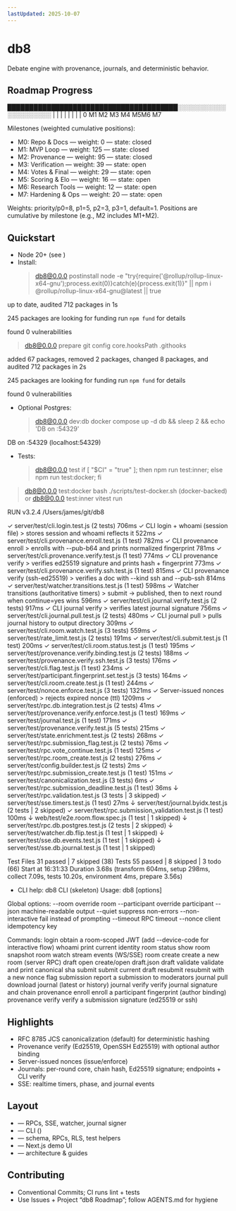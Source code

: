 ```yaml
---
lastUpdated: 2025-10-07
---
```


# db8

Debate engine with provenance, journals, and deterministic behavior.

## Roadmap Progress

███████████████████████████████████████░░░░░░░░░░░░░░░░░░░░░
| | | | | | | |
0 M1 M2 M3 M4 M5M6 M7

Milestones (weighted cumulative positions):

- M0: Repo & Docs — weight: 0 — state: closed
- M1: MVP Loop — weight: 125 — state: closed
- M2: Provenance — weight: 95 — state: closed
- M3: Verification — weight: 39 — state: open
- M4: Votes & Final — weight: 29 — state: open
- M5: Scoring & Elo — weight: 16 — state: open
- M6: Research Tools — weight: 12 — state: open
- M7: Hardening & Ops — weight: 20 — state: open

Weights: priority/p0=8, p1=5, p2=3, p3=1, default=1. Positions are cumulative by milestone (e.g., M2 includes M1+M2).

## Quickstart

- Node 20+ (see )
- Install:
  > db8@0.0.0 postinstall
  > node -e "try{require('@rollup/rollup-linux-x64-gnu');process.exit(0)}catch(e){process.exit(1)}" || npm i @rollup/rollup-linux-x64-gnu@latest || true

up to date, audited 712 packages in 1s

245 packages are looking for funding
run `npm fund` for details

found 0 vulnerabilities

> db8@0.0.0 prepare
> git config core.hooksPath .githooks

added 67 packages, removed 2 packages, changed 8 packages, and audited 712 packages in 2s

245 packages are looking for funding
run `npm fund` for details

found 0 vulnerabilities

- Optional Postgres:
  > db8@0.0.0 dev:db
  > docker compose up -d db && sleep 2 && echo 'DB on :54329'

DB on :54329 (localhost:54329)

- Tests:
  > db8@0.0.0 test
  > if [ "$CI" = "true" ]; then npm run test:inner; else npm run test:docker; fi

> db8@0.0.0 test:docker
> bash ./scripts/test-docker.sh (docker-backed) or
> db8@0.0.0 test:inner
> vitest run

RUN v3.2.4 /Users/james/git/db8

✓ server/test/cli.login.test.js (2 tests) 706ms
✓ CLI login + whoami (session file) > stores session and whoami reflects it 522ms
✓ server/test/cli.provenance.enroll.test.js (1 test) 782ms
✓ CLI provenance enroll > enrolls with --pub-b64 and prints normalized fingerprint 781ms
✓ server/test/cli.provenance.verify.test.js (1 test) 774ms
✓ CLI provenance verify > verifies ed25519 signature and prints hash + fingerprint 773ms
✓ server/test/cli.provenance.verify.ssh.test.js (1 test) 815ms
✓ CLI provenance verify (ssh-ed25519) > verifies a doc with --kind ssh and --pub-ssh 814ms
✓ server/test/watcher.transitions.test.js (1 test) 598ms
✓ Watcher transitions (authoritative timers) > submit -> published, then to next round when continue=yes wins 596ms
✓ server/test/cli.journal.verify.test.js (2 tests) 917ms
✓ CLI journal verify > verifies latest journal signature 756ms
✓ server/test/cli.journal.pull.test.js (2 tests) 480ms
✓ CLI journal pull > pulls journal history to output directory 309ms
✓ server/test/cli.room.watch.test.js (3 tests) 559ms
✓ server/test/rate_limit.test.js (2 tests) 191ms
✓ server/test/cli.submit.test.js (1 test) 200ms
✓ server/test/cli.room.status.test.js (1 test) 195ms
✓ server/test/provenance.verify.binding.test.js (2 tests) 188ms
✓ server/test/provenance.verify.ssh.test.js (3 tests) 176ms
✓ server/test/cli.flag.test.js (1 test) 234ms
✓ server/test/participant.fingerprint.set.test.js (3 tests) 164ms
✓ server/test/cli.room.create.test.js (1 test) 244ms
✓ server/test/nonce.enforce.test.js (3 tests) 1321ms
✓ Server-issued nonces (enforced) > rejects expired nonce (ttl) 1209ms
✓ server/test/rpc.db.integration.test.js (2 tests) 41ms
✓ server/test/provenance.verify.enforce.test.js (1 test) 169ms
✓ server/test/journal.test.js (1 test) 171ms
✓ server/test/provenance.verify.test.js (5 tests) 215ms
✓ server/test/state.enrichment.test.js (2 tests) 268ms
✓ server/test/rpc.submission_flag.test.js (2 tests) 76ms
✓ server/test/rpc.vote_continue.test.js (1 test) 125ms
✓ server/test/rpc.room_create.test.js (2 tests) 276ms
✓ server/test/config.builder.test.js (2 tests) 2ms
✓ server/test/rpc.submission_create.test.js (1 test) 151ms
✓ server/test/canonicalization.test.js (3 tests) 6ms
✓ server/test/rpc.submission_deadline.test.js (1 test) 36ms
↓ server/test/rpc.validation.test.js (3 tests | 3 skipped)
✓ server/test/sse.timers.test.js (1 test) 27ms
↓ server/test/journal.byidx.test.js (2 tests | 2 skipped)
✓ server/test/rpc.submission_validation.test.js (1 test) 100ms
↓ web/test/e2e.room.flow.spec.js (1 test | 1 skipped)
↓ server/test/rpc.db.postgres.test.js (2 tests | 2 skipped)
↓ server/test/watcher.db.flip.test.js (1 test | 1 skipped)
↓ server/test/sse.db.events.test.js (1 test | 1 skipped)
↓ server/test/sse.db.journal.test.js (1 test | 1 skipped)

Test Files 31 passed | 7 skipped (38)
Tests 55 passed | 8 skipped | 3 todo (66)
Start at 16:31:33
Duration 3.68s (transform 604ms, setup 298ms, collect 7.09s, tests 10.20s, environment 4ms, prepare 3.56s)

- CLI help: db8 CLI (skeleton)
  Usage: db8 <command> [options]

Global options:
--room <uuid> override room
--participant <uuid> override participant
--json machine-readable output
--quiet suppress non-errors
--non-interactive fail instead of prompting
--timeout <ms> RPC timeout
--nonce <id> client idempotency key

Commands:
login obtain a room-scoped JWT (add --device-code for interactive flow)
whoami print current identity
room status show room snapshot
room watch stream events (WS/SSE)
room create create a new room (server RPC)
draft open create/open draft.json
draft validate validate and print canonical sha
submit submit current draft
resubmit resubmit with a new nonce
flag submission report a submission to moderators
journal pull download journal (latest or history)
journal verify verify journal signature and chain
provenance enroll enroll a participant fingerprint (author binding)
provenance verify verify a submission signature (ed25519 or ssh)

## Highlights

- RFC 8785 JCS canonicalization (default) for deterministic hashing
- Provenance verify (Ed25519, OpenSSH Ed25519) with optional author binding
- Server-issued nonces (issue/enforce)
- Journals: per-round core, chain hash, Ed25519 signature; endpoints + CLI verify
- SSE: realtime timers, phase, and journal events

## Layout

- — RPCs, SSE, watcher, journal signer
- — CLI ()
- — schema, RPCs, RLS, test helpers
- — Next.js demo UI
- — architecture & guides

## Contributing

- Conventional Commits; CI runs lint + tests
- Use Issues + Project “db8 Roadmap”; follow AGENTS.md for hygiene
